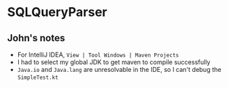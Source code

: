 # SQLQueryParser

## John's notes

- For IntelliJ IDEA, `View | Tool Windows | Maven Projects`
- I had to select my global JDK to get maven to compile successfully
- `Java.io` and `Java.lang` are unresolvable in the IDE, so I can't debug the `SimpleTest.kt`
